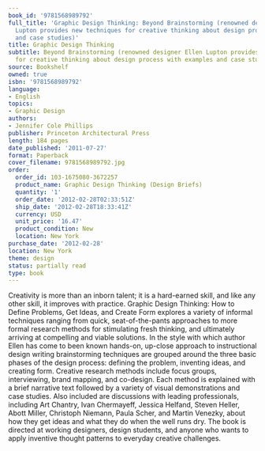 ```yaml
---
book_id: '9781568989792'
full_title: 'Graphic Design Thinking: Beyond Brainstorming (renowned designer Ellen
  Lupton provides new techniques for creative thinking about design process with examples
  and case studies)'
title: Graphic Design Thinking
subtitle: Beyond Brainstorming (renowned designer Ellen Lupton provides new techniques
  for creative thinking about design process with examples and case studies)
source: Bookshelf
owned: true
isbn: '9781568989792'
language:
- English
topics:
- Graphic Design
authors:
- Jennifer Cole Phillips
publisher: Princeton Architectural Press
length: 184 pages
date_published: '2011-07-27'
format: Paperback
cover_filename: 9781568989792.jpg
order:
  order_id: 103-1675080-3672257
  product_name: Graphic Design Thinking (Design Briefs)
  quantity: '1'
  order_date: '2012-02-28T02:33:51Z'
  ship_date: '2012-02-28T18:33:41Z'
  currency: USD
  unit_price: '16.47'
  product_condition: New
  location: New York
purchase_date: '2012-02-28'
location: New York
theme: design
status: partially read
type: book
---
```

Creativity is more than an inborn talent; it is a hard-earned skill, and like any other skill, it improves with practice. Graphic Design Thinking: How to Define Problems, Get Ideas, and Create Form explores a variety of informal techniques ranging from quick, seat-of-the-pants approaches to more formal research methods for stimulating fresh thinking, and ultimately arriving at compelling and viable solutions. In the style with which author Ellen has come to been known hands-on, up-close approach to instructional design writing brainstorming techniques are grouped around the three basic phases of the design process: defining the problem, inventing ideas, and creating form. Creative research methods include focus groups, interviewing, brand mapping, and co-design. Each method is explained with a brief narrative text followed by a variety of visual demonstrations and case studies. Also included are discussions with leading professionals, including Art Chantry, Ivan Chermayeff, Jessica Helfand, Steven Heller, Abott Miller, Christoph Niemann, Paula Scher, and Martin Venezky, about how they get ideas and what they do when the well runs dry. The book is directed at working designers, design students, and anyone who wants to apply inventive thought patterns to everyday creative challenges.
